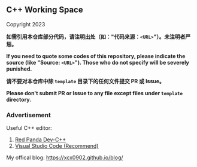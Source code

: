 ## C++ Working Space

Copyright 2023

**如需引用本仓库部分代码，请注明出处（如："代码来源：`<URL>`"）。未注明者严惩。**

**If you need to quote some codes of this repository, please indicate the source (like "Source: `<URL>`"). Those who do not specify will be severely punished.**

**请不要对本仓库中除 `template` 目录下的任何文件提交 PR 或 Issue。**

**Please don't submit PR or Issue to any file except files under `template` directory.**

### Advertisement

Useful C++ editor:

1. [Red Panda Dev-C++](https://github.com/xcx0902/nfls/tree/main/devc++)
2. [Visual Studio Code (Recommend)](https://github.com/xcx0902/nfls/tree/main/vscode)

My offical blog: <https://xcx0902.github.io/blog/>
